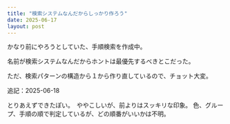 ```yaml
---
title: "検索システムなんだからしっかり作ろう"
date: 2025-06-17
layout: post
---
```


かなり前にやろうとしていた、手順検索を作成中。

名前が検索システムなんだからホントは最優先するべきとこだった。

ただ、検索パターンの構造から１から作り直しているので、チョット大変。

追記：2025-06-18

とりあえずできたぽい。　ややこしいが、前よりはスッキリな印象。
色、グループ、手順の順で判定しているが、どの順番がいいかは不明。
